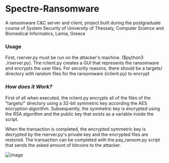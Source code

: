 # Spectre-Ransomware
A ransomware C&amp;C server and client, project built during the postgraduate course of System Security of University of Thessaly, Computer Science and Biomedical Informatics, Lamia, Greece

### Usage

First, rserver.py must be run on the attacker's machine. ($python3 ./rserver.py). The rclient.py creates a GUI that represents the ransomware and encrypts the user files. For security reasons, there should be a targets/ directory with random files for the ransomware (rclient.py) to encrypt

### ***How does it Work?***

First of all when executed, the rclient.py encrypts all of the files of the "targets/" directory using a 32-bit symmetric key according the AES encryption algorithm. Subsequently, the symmetric key is encrypted using the RSA algorithm and the public key that exists as a variable inside the script.

When the transaction is completed, the encrypted symmetric key is decrypted by the rserver.py's private key and the encrypted files are restored.
The transaction can be completed with the pay_ransom.py script that sends the asked amount of bitcoins to the attacker.


![image](https://user-images.githubusercontent.com/66385713/183637288-18d306a4-b316-4ba7-8b27-90ab1552def7.png)
